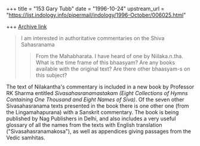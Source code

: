 +++
title = "153 Gary Tubb"
date = "1996-10-24"
upstream_url = "https://list.indology.info/pipermail/indology/1996-October/006025.html"

+++
[Archive link](https://list.indology.info/pipermail/indology/1996-October/006025.html)

> I am interested in authoritative commentaries on the Shiva Sahasranama
> >From the Mahabharata.  I have heard of one by Niilaka.n.tha.  What
> is the time frame of this bhaasyam?  Are any books available with the
> original text?  Are there other bhaasyam-s on this subject?
> 

The text of Nilakantha's commentary is included in a new book by
Professor RK Sharma entitled _Sivasahasranamastakam (Eight Collections of
Hymns Containing One Thousand and Eight Names of Siva)_.  Of the seven
other Sivasahasranama texts presented in the book there is one other one
(from the Lingamahapurana) with a Sanskrit commentary.  The book is
being published by Nag Publishers in Delhi, and also includes a very
useful glossary of all the names from the texts with English translation
("Sivasahasranamakosa"), as well as appendices giving passages from the
Vedic samhitas.




